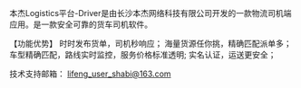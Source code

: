 本杰Logistics平台-Driver是由长沙本杰网络科技有限公司开发的一款物流司机端应用。是一款安全可靠的货车司机软件。

【功能优势】 
时时发布货单，司机秒响应； 
海量货源任你挑，精确匹配派单多；
车型精确匹配，路线实时监控，服务价格标准透明;
实名认证，运送更安全；

技术支持邮箱： lifeng_user_shabi@163.com

